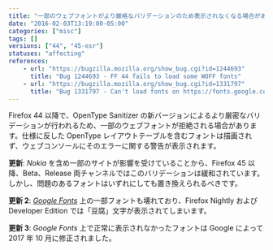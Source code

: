 ```yaml
---
title: "一部のウェブフォントがより厳格なバリデーションのため表示されなくなる場合があります"
date: "2016-02-03T13:19:00-05:00"
categories: ["misc"]
tags: []
versions: ["44", "45-esr"]
statuses: "affecting"
references:
    - url: "https://bugzilla.mozilla.org/show_bug.cgi?id=1244693"
      title: "Bug 1244693 - FF 44 fails to load some WOFF fonts"
    - url: "https://bugzilla.mozilla.org/show_bug.cgi?id=1331797"
      title: "Bug 1331797 - Can't load fonts on https://fonts.google.com/"
---
```

Firefox 44 以降で、OpenType Sanitizer の新バージョンによるより厳密なバリデーションが行われるため、一部のウェブフォントが拒絶される場合があります。仕様に反した OpenType レイアウトテーブルを含むフォントは描画されず、ウェブコンソールにそのエラーに関する警告が表示されます。

**更新**: *Nokia* を含め一部のサイトが影響を受けていることから、Firefox 45 以降、Beta、Release 両チャンネルではこのバリデーションは緩和されています。しかし、問題のあるフォントはいずれにしても置き換えられるべきです。

**更新 2**: [*Google Fonts*](https://fonts.google.com/) 上の一部フォントも壊れており、Firefox Nightly および Developer Edition では「豆腐」文字が表示されてしまいます。

**更新 3**: *Google Fonts* 上で正常に表示されなかったフォントは Google によって 2017 年 10 月に修正されました。
